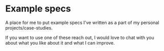 # Example specs

A place for me to put example specs I've written as a part of my personal projects/case-studies.

If you want to use one of these reach out, I would love to chat with you about what you like about it and what I can improve. 
